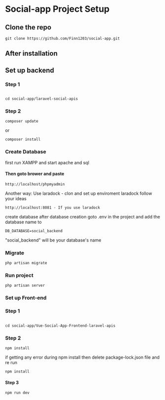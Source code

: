 # Social-app Project Setup

## Clone the repo
```
git clone https://github.com/Finn1203/social-app.git
```

## After installation

## Set up backend
### Step 1 
```

cd social-app/laravel-social-apis

```

### Step 2
```
composer update

```
or

```
composer install
```

### Create Database
first run XAMPP and start apache and sql
#### Then goto brower and paste
```
http://localhost/phpmyadmin
```
Another way: Use laradock - clon and set up enviroment laradock follow your ideas
```
http://localhost:8081 - If you use laradock
```
create database after database creation goto .env in the project and add the database name to
```
DB_DATABASE=social_backend
```
"social_backend" will be your database's name
### Migrate

```
php artisan migrate
```

### Run project

```
php artisan server
```
### Set up Front-end
### Step 1 
```

cd social-app/Vue-Social-App-Frontend-laravel-apis

```

### Step 2
```
npm install
```
if getting any error during npm install then delete package-lock.json file and re run
```
npm install
```

#### Step 3 
```
npm run dev
```
